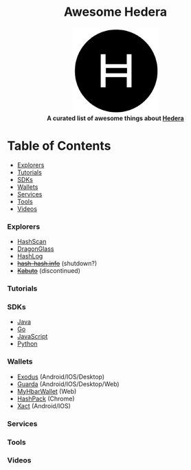 <h1 align="center">Awesome Hedera</h1>
<div align="center"><img src="img/hedera.png" /></div>
<div align="center">
  <strong>A curated list of awesome things about <a href="https://hedera.com/">Hedera</a></strong>
</div>

Table of Contents
=================

- [Explorers](#Explorers)
- [Tutorials](#Tutorials)
- [SDKs](#SDKs)
- [Wallets](#Wallets)
- [Services](#services)
- [Tools](#tools)
- [Videos](#videos)

### Explorers
- [HashScan](https://hashscan.io/)
- [DragonGlass](https://app.dragonglass.me/hedera/home)
- [HashLog](https://ledger.hashlog.io/)
- ~~[hash-hash.info](https://hash-hash.info/)~~ (shutdown?)
- ~~[Kabuto](https://explorer.kabuto.sh/mainnet)~~ (discontinued)


### Tutorials

### SDKs
- [Java](https://github.com/hashgraph/hedera-sdk-java)
- [Go](https://github.com/hashgraph/hedera-sdk-go)
- [JavaScript](https://github.com/hashgraph/hedera-sdk-js)
- [Python](https://github.com/wensheng/hedera-sdk-py)

### Wallets
- [Exodus](https://www.exodus.com/hedera-wallet) (Android/IOS/Desktop)
- [Guarda](https://guarda.com/) (Android/IOS/Desktop/Web)
- [MyHbarWallet](https://myhbarwallet.com/) (Web)
- [HashPack](https://www.hashpack.app/) (Chrome)
- [Xact](https://wallet.xact.ac/) (Android/IOS)

### Services

### Tools

### Videos

